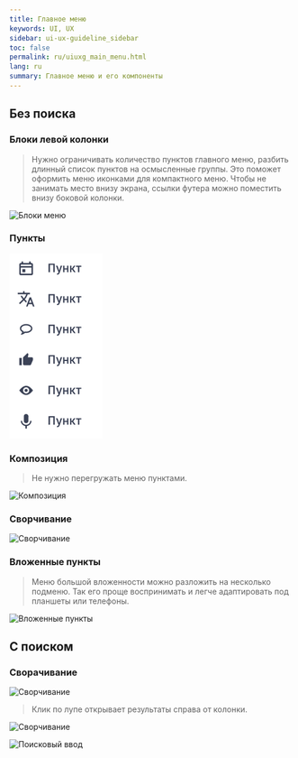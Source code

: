```yaml
---
title: Главное меню
keywords: UI, UX
sidebar: ui-ux-guideline_sidebar
toc: false
permalink: ru/uiuxg_main_menu.html
lang: ru
summary: Главное меню и его компоненты
---
```


## Без поиска

### Блоки левой колонки

> Нужно ограничивать количество пунктов главного меню, разбить длинный список пунктов на осмысленные группы. Это поможет оформить меню иконками для компактного меню. Чтобы не занимать место внизу экрана, ссылки футера можно поместить внизу боковой колонки.

![Блоки меню](../../../images/pages/guides/ui-ux-guideline/uiuxg_main_menu/1.png)

### Пункты

![Пункты](../../../images/pages/guides/ui-ux-guideline/uiuxg_main_menu/2.png)

### Композиция

> Не нужно перегружать меню пунктами.

![Композиция](../../../images/pages/guides/ui-ux-guideline/uiuxg_main_menu/3.png)

### Сворчивание

![Сворчивание](../../../images/pages/guides/ui-ux-guideline/uiuxg_main_menu/4.png)

### Вложенные пункты

> Меню большой вложенности можно разложить на несколько подменю. Так его проще воспринимать и легче адаптировать под планшеты или телефоны.

![Вложенные пункты](../../../images/pages/guides/ui-ux-guideline/uiuxg_main_menu/5.png)

## С поиском

### Сворачивание

![Сворчивание](../../../images/pages/guides/ui-ux-guideline/uiuxg_main_menu/6.png)

> Клик по лупе открывает результаты справа от колонки.

![Сворчивание](../../../images/pages/guides/ui-ux-guideline/uiuxg_main_menu/7.png)

![Поисковый ввод](../../../images/pages/guides/ui-ux-guideline/uiuxg_main_menu/8.png)
